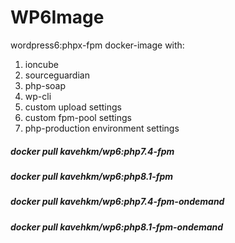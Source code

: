 # WP6Image
wordpress6:phpx-fpm docker-image with:
1) ioncube
2) sourceguardian
3) php-soap
4) wp-cli
5) custom upload settings
6) custom fpm-pool settings
7) php-production environment settings

##### docker pull kavehkm/wp6:php7.4-fpm
##### docker pull kavehkm/wp6:php8.1-fpm
##### docker pull kavehkm/wp6:php7.4-fpm-ondemand
##### docker pull kavehkm/wp6:php8.1-fpm-ondemand
